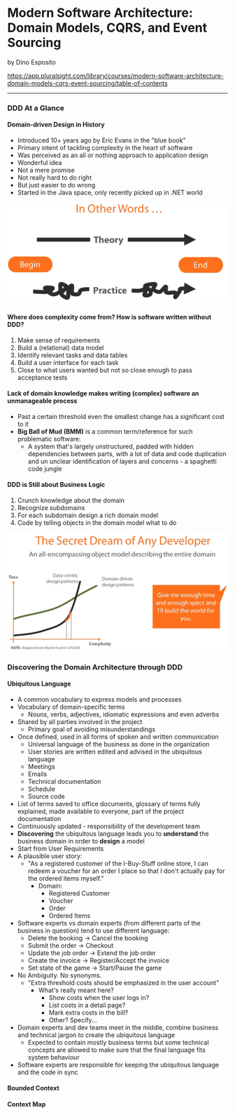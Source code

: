 ﻿# Modern Software Architecture: Domain Models, CQRS, and Event Sourcing
by Dino Esposito

https://app.pluralsight.com/library/courses/modern-software-architecture-domain-models-cqrs-event-sourcing/table-of-contents

---

### DDD At a Glance
#### Domain-driven Design in History
- Introduced 10+ years ago by Eric Evans in the "blue book"
- Primary intent of tackling complexity in the heart of software
- Was perceived as an all or nothing approach to application design
- Wonderful idea
- Not a mere promise
- Not really hard to do right
- But just easier to do wrong
- Started in the Java space, only recently picked up in .NET world

![](TheoryVsPractice.png)

#### Where does complexity come from? How is software written without DDD?
1. Make sense of requirements
2. Build a (relational) data model
3. Identify relevant tasks and data tables
4. Build a user interface for each task
5. Close to what users wanted but not so close enough to pass acceptance tests
#### Lack of domain knowledge makes writing (complex) software an unmanageable process
- Past a certain threshold even the smallest change has a significant cost to it
- **Big Ball of Mud (BMM)** is a common term/reference for such problematic software:
  - A system that's largely unstructured, padded with hidden dependencies between parts, with a lot of data and code duplication and un unclear identification of layers and concerns - a spaghetti code jungle
#### DDD is Still about Business Logic
1. Crunch knowledge about the domain
2. Recognize subdomains
3. For each subdomain design a rich domain model
4. Code by telling objects in the domain model what to do

![](DataCentricVsDomainDriveDesign.png)

### Discovering the Domain Architecture through DDD
#### Ubiquitous Language
- A common vocabulary to express models and processes
- Vocabulary of domain-specific terms
  - Nouns, verbs, adjectives, idiomatic expressions and even adverbs
- Shared by all parties involved in the project
  - Primary goal of avoiding misunderstandings
- Once defined, used in all forms of spoken and written communication
  - Universal language of the business as done in the organization
  - User stories are written edited and advised in the ubiquitous language
  - Meetings
  - Emails
  - Technical documentation
  - Schedule
  - Source code
- List of terms saved to office documents, glossary of terms fully explained, made available to everyone, part of the project documentation
- Continuously updated - responsibility of the development team
- **Discovering** the ubiquitous language leads you to **understand** the business domain in order to **design** a model
- Start from User Requirements
- A plausible user story:
  - "As a registered customer of the I-Buy-Stuff online store, I can redeem a voucher for an order I place so that I don't actually pay for the ordered items myself."
    - Domain:
      - Registered Customer
      - Voucher
      - Order
      - Ordered Items
- Software experts vs domain experts (from different parts of the business in question) tend to use different language:
  - Delete the booking -> Cancel the booking
  - Submit the order -> Checkout
  - Update the job order -> Extend the job order
  - Create the invoice -> Register/Accept the invoice
  - Set state of the game -> Start/Pause the game
- No Ambiguity. No synonyms.
  - "Extra threshold costs should be emphasized in the user account"
    - What's really meant here?
      - Show costs when the user logs in?
      - List costs in a detail page?
      - Mark extra costs in the bill?
      - Other? Specify...
- Domain experts and dev teams meet in the middle, combine business and technical jargon to create the ubiquitous language
  - Expected to contain mostly business terms but some technical concepts are allowed to make sure that the final language fits system behaviour
- Software experts are responsible for keeping the ubiquitous language and the code in sync

#### Bounded Context


#### Context Map

